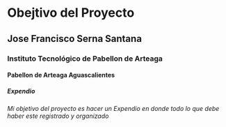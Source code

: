 # Obejtivo del Proyecto 
## Jose Francisco Serna Santana
### Instituto Tecnológico de Pabellon de Arteaga
#### Pabellon de Arteaga Aguascalientes
##### Expendio
###### Mi objetivo del proyecto es hacer un Expendio en donde todo lo que debe haber este registrado y organizado 